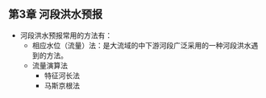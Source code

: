 ## 第3章 河段洪水预报
- 河段洪水预报常用的方法有：
	- 相应水位（流量）法：是大流域的中下游河段广泛采用的一种河段洪水遇到的方法。
	- 流量演算法
		- 特征河长法
		- 马斯京根法
 